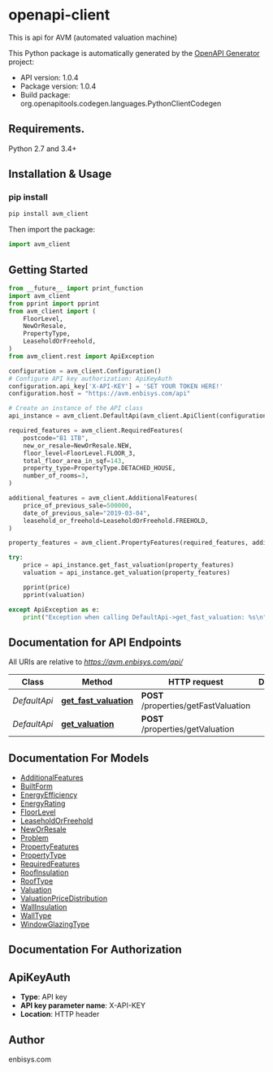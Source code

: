 # openapi-client
This is api for AVM (automated valuation machine)

This Python package is automatically generated by the [OpenAPI Generator](https://openapi-generator.tech) project:

- API version: 1.0.4
- Package version: 1.0.4
- Build package: org.openapitools.codegen.languages.PythonClientCodegen

## Requirements.

Python 2.7 and 3.4+

## Installation & Usage
### pip install

```sh
pip install avm_client
```

Then import the package:
```python
import avm_client
```

## Getting Started

```python
from __future__ import print_function
import avm_client
from pprint import pprint
from avm_client import (
    FloorLevel,
    NewOrResale,
    PropertyType,
    LeaseholdOrFreehold,
)
from avm_client.rest import ApiException

configuration = avm_client.Configuration()
# Configure API key authorization: ApiKeyAuth
configuration.api_key['X-API-KEY'] = 'SET YOUR TOKEN HERE!'
configuration.host = "https://avm.enbisys.com/api"

# Create an instance of the API class
api_instance = avm_client.DefaultApi(avm_client.ApiClient(configuration))

required_features = avm_client.RequiredFeatures(
    postcode="B1 1TB",
    new_or_resale=NewOrResale.NEW,
    floor_level=FloorLevel.FLOOR_3,
    total_floor_area_in_sqf=143,
    property_type=PropertyType.DETACHED_HOUSE,
    number_of_rooms=3,
)

additional_features = avm_client.AdditionalFeatures(
    price_of_previous_sale=500000,
    date_of_previous_sale="2019-03-04",
    leasehold_or_freehold=LeaseholdOrFreehold.FREEHOLD,
)

property_features = avm_client.PropertyFeatures(required_features, additional_features)

try:
    price = api_instance.get_fast_valuation(property_features)
    valuation = api_instance.get_valuation(property_features)

    pprint(price)
    pprint(valuation)

except ApiException as e:
    print("Exception when calling DefaultApi->get_fast_valuation: %s\n" % e)

```

## Documentation for API Endpoints

All URIs are relative to *https://avm.enbisys.com/api/*

Class | Method | HTTP request | Description
------------ | ------------- | ------------- | -------------
*DefaultApi* | [**get_fast_valuation**](docs/DefaultApi.md#get_fast_valuation) | **POST** /properties/getFastValuation | 
*DefaultApi* | [**get_valuation**](docs/DefaultApi.md#get_valuation) | **POST** /properties/getValuation | 


## Documentation For Models

 - [AdditionalFeatures](docs/AdditionalFeatures.md)
 - [BuiltForm](docs/BuiltForm.md)
 - [EnergyEfficiency](docs/EnergyEfficiency.md)
 - [EnergyRating](docs/EnergyRating.md)
 - [FloorLevel](docs/FloorLevel.md)
 - [LeaseholdOrFreehold](docs/LeaseholdOrFreehold.md)
 - [NewOrResale](docs/NewOrResale.md)
 - [Problem](docs/Problem.md)
 - [PropertyFeatures](docs/PropertyFeatures.md)
 - [PropertyType](docs/PropertyType.md)
 - [RequiredFeatures](docs/RequiredFeatures.md)
 - [RoofInsulation](docs/RoofInsulation.md)
 - [RoofType](docs/RoofType.md)
 - [Valuation](docs/Valuation.md)
 - [ValuationPriceDistribution](docs/ValuationPriceDistribution.md)
 - [WallInsulation](docs/WallInsulation.md)
 - [WallType](docs/WallType.md)
 - [WindowGlazingType](docs/WindowGlazingType.md)


## Documentation For Authorization


## ApiKeyAuth

- **Type**: API key
- **API key parameter name**: X-API-KEY
- **Location**: HTTP header


## Author

enbisys.com
